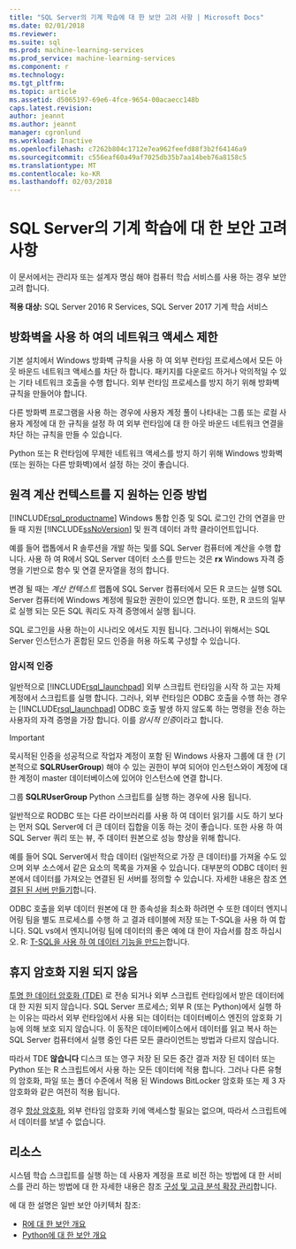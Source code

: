 ```yaml
---
title: "SQL Server의 기계 학습에 대 한 보안 고려 사항 | Microsoft Docs"
ms.date: 02/01/2018
ms.reviewer: 
ms.suite: sql
ms.prod: machine-learning-services
ms.prod_service: machine-learning-services
ms.component: r
ms.technology: 
ms.tgt_pltfrm: 
ms.topic: article
ms.assetid: d5065197-69e6-4fce-9654-00acaecc148b
caps.latest.revision: 
author: jeannt
ms.author: jeannt
manager: cgronlund
ms.workload: Inactive
ms.openlocfilehash: c7262b804c1712e7ea962feefd88f3b2f64146a9
ms.sourcegitcommit: c556eaf60a49af7025db35b7aa14beb76a8158c5
ms.translationtype: MT
ms.contentlocale: ko-KR
ms.lasthandoff: 02/03/2018
---
```

# <a name="security-considerations-for-machine-learning-in-sql-server"></a>SQL Server의 기계 학습에 대 한 보안 고려 사항

이 문서에서는 관리자 또는 설계자 명심 해야 컴퓨터 학습 서비스를 사용 하는 경우 보안 고려 합니다.

**적용 대상:** SQL Server 2016 R Services, SQL Server 2017 기계 학습 서비스

## <a name="use-a-firewall-to-restrict-network-access"></a>방화벽을 사용 하 여의 네트워크 액세스 제한

기본 설치에서 Windows 방화벽 규칙을 사용 하 여 외부 런타임 프로세스에서 모든 아웃 바운드 네트워크 액세스를 차단 하 합니다. 패키지를 다운로드 하거나 악의적일 수 있는 기타 네트워크 호출을 수행 합니다. 외부 런타임 프로세스를 방지 하기 위해 방화벽 규칙을 만들어야 합니다.

다른 방화벽 프로그램을 사용 하는 경우에 사용자 계정 풀이 나타내는 그룹 또는 로컬 사용자 계정에 대 한 규칙을 설정 하 여 외부 런타임에 대 한 아웃 바운드 네트워크 연결을 차단 하는 규칙을 만들 수 있습니다.

Python 또는 R 런타임에 무제한 네트워크 액세스를 방지 하기 위해 Windows 방화벽 (또는 원하는 다른 방화벽)에서 설정 하는 것이 좋습니다.

## <a name="authentication-methods-supported-for-remote-compute-contexts"></a>원격 계산 컨텍스트를 지 원하는 인증 방법

[!INCLUDE[rsql_productname](../../includes/rsql-productname-md.md)] Windows 통합 인증 및 SQL 로그인 간의 연결을 만들 때 지원 [!INCLUDE[ssNoVersion](../../includes/ssnoversion-md.md)] 및 원격 데이터 과학 클라이언트입니다.

예를 들어 랩톱에서 R 솔루션을 개발 하는 및를 SQL Server 컴퓨터에 계산을 수행 합니다. 사용 하 여 R에서 SQL Server 데이터 소스를 만드는 것은 **rx** Windows 자격 증명을 기반으로 함수 및 연결 문자열을 정의 합니다.

변경 될 때는 _계산 컨텍스트_ 랩톱에 SQL Server 컴퓨터에서 모든 R 코드는 실행 SQL Server 컴퓨터에 Windows 계정에 필요한 권한이 있으면 합니다. 또한, R 코드의 일부로 실행 되는 모든 SQL 쿼리도 자격 증명에서 실행 됩니다.

SQL 로그인을 사용 하는이 시나리오 에서도 지원 됩니다. 그러나이 위해서는 SQL Server 인스턴스가 혼합된 모드 인증을 허용 하도록 구성할 수 있습니다.

### <a name="implied-authentication"></a>암시적 인증

 일반적으로 [!INCLUDE[rsql_launchpad](../../includes/rsql-launchpad-md.md)] 외부 스크립트 런타임을 시작 하 고는 자체 계정에서 스크립트를 실행 합니다. 그러나, 외부 런타임은 ODBC 호출을 수행 하는 경우는 [!INCLUDE[rsql_launchpad](../../includes/rsql-launchpad-md.md)] ODBC 호출 발생 하지 않도록 하는 명령을 전송 하는 사용자의 자격 증명을 가장 합니다. 이를 *암시적 인증*이라고 합니다.
 
 > [!IMPORTANT]
 > 묵시적된 인증을 성공적으로 작업자 계정이 포함 된 Windows 사용자 그룹에 대 한 (기본적으로 **SQLRUserGroup**) 해야 수 있는 권한이 부여 되어야 인스턴스와이 계정에 대 한 계정이 master 데이터베이스에 있어야 인스턴스에 연결 합니다.
 > 
 > 그룹 **SQLRUserGroup** Python 스크립트를 실행 하는 경우에 사용 됩니다. 

일반적으로 RODBC 또는 다른 라이브러리를 사용 하 여 데이터 읽기를 시도 하기 보다는 먼저 SQL Server에 더 큰 데이터 집합을 이동 하는 것이 좋습니다. 또한 사용 하 여 SQL Server 쿼리 또는 뷰, 주 데이터 원본으로 성능 향상을 위해 합니다. 

예를 들어 SQL Server에서 학습 데이터 (일반적으로 가장 큰 데이터)를 가져올 수도 있으며 외부 소스에서 같은 요소의 목록을 가져올 수 있습니다. 대부분의 ODBC 데이터 원본에서 데이터를 가져오는 연결된 된 서버를 정의할 수 있습니다. 자세한 내용은 참조 [연결된 된 서버 만들기](https://docs.microsoft.com/sql/relational-databases/linked-servers/create-linked-servers-sql-server-database-engine)합니다.

ODBC 호출을 외부 데이터 원본에 대 한 종속성을 최소화 하려면 수 또한 데이터 엔지니어링 팀을 별도 프로세스를 수행 하 고 결과 테이블에 저장 또는 T-SQL을 사용 하 여 합니다. SQL vs에서 엔지니어링 팀에 데이터의 좋은 예에 대 한이 자습서를 참조 하십시오. R: [T-SQL을 사용 하 여 데이터 기능을 만드는](../tutorials/sqldev-create-data-features-using-t-sql.md)합니다.

## <a name="no-support-for-encryption-at-rest"></a>휴지 암호화 지원 되지 않음

[투명 한 데이터 암호화 (TDE)](https://docs.microsoft.com/sql/relational-databases/security/encryption/transparent-data-encryption) 로 전송 되거나 외부 스크립트 런타임에서 받은 데이터에 대 한 지원 되지 않습니다. SQL Server 프로세스; 외부 R (또는 Python)에서 실행 하는 이유는 따라서 외부 런타임에서 사용 되는 데이터는 데이터베이스 엔진의 암호화 기능에 의해 보호 되지 않습니다.  이 동작은 데이터베이스에서 데이터를 읽고 복사 하는 SQL Server 컴퓨터에서 실행 중인 다른 모든 클라이언트는 방법과 다르지 않습니다.

따라서 TDE **않습니다** 디스크 또는 영구 저장 된 모든 중간 결과 저장 된 데이터 또는 Python 또는 R 스크립트에서 사용 하는 모든 데이터에 적용 합니다. 그러나 다른 유형의 암호화, 파일 또는 폴더 수준에서 적용 된 Windows BitLocker 암호화 또는 제 3 자 암호화와 같은 여전히 적용 됩니다.

경우 [항상 암호화](https://docs.microsoft.com/sql/relational-databases/security/encryption/overview-of-key-management-for-always-encrypted), 외부 런타임 암호화 키에 액세스할 필요는 없으며, 따라서 스크립트에서 데이터를 보낼 수 없습니다.

## <a name="resources"></a>리소스

시스템 학습 스크립트를 실행 하는 데 사용자 계정을 프로 비전 하는 방법에 대 한 서비스를 관리 하는 방법에 대 한 자세한 내용은 참조 [구성 및 고급 분석 확장 관리](../../advanced-analytics/r/configure-and-manage-advanced-analytics-extensions.md)합니다.

에 대 한 설명은 일반 보안 아키텍처 참조:

+ [R에 대 한 보안 개요](security-overview-sql-server-r.md)
+ [Python에 대 한 보안 개요](../python/security-overview-sql-server-python-services.md)
